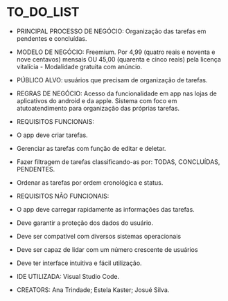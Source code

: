 # TO_DO_LIST

* PRINCIPAL PROCESSO DE NEGÓCIO: Organização das tarefas em pendentes e concluídas.

* MODELO DE NEGÓCIO: Freemium. Por 4,99 (quatro reais e noventa e nove centavos) mensais OU 45,00 (quarenta e cinco reais) pela licença vitalícia -  Modalidade gratuita com anúncio.

* PÚBLICO ALVO: usuários que precisam de organização de tarefas.

* REGRAS DE NEGÓCIO: Acesso da funcionalidade em app nas lojas de aplicativos do android e da apple. Sistema com foco em atutoatendimento para organização das próprias tarefas.

* REQUISITOS FUNCIONAIS:
* O app deve criar tarefas.
* Gerenciar as tarefas com função de editar e deletar.
* Fazer filtragem de tarefas classificando-as por: TODAS, CONCLUÍDAS, PENDENTES.
* Ordenar as tarefas por ordem cronológica e status.

* REQUISITOS NÃO FUNCIONAIS: 
* O app deve carregar rapidamente as informações das tarefas. 
* Deve garantir a proteção dos dados do usuário.
* Deve ser compatível com diversos sistemas operacionais 
* Deve ser capaz de lidar com um número crescente de usuários 
* Deve ter interface intuitiva e fácil utilização.

* IDE UTILIZADA: Visual Studio Code.

* CREATORS: Ana Trindade; Estela Kaster; Josué Silva.
